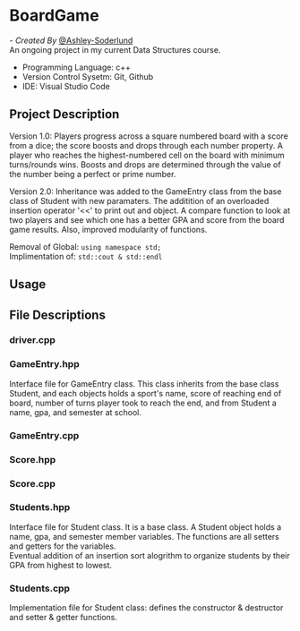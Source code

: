 # BoardGame

*- Created By* [@Ashley-Soderlund](https://github.com/Ashley-Soderlund) <br>
An ongoing project in my current Data Structures course. <br>
- Programming Language: c++
- Version Control Sysetm: Git, Github
- IDE: Visual Studio Code

## Project Description
Version 1.0: Players progress across a square numbered board with a score from a dice; the score boosts and drops through each number property. A player who reaches the highest-numbered cell on the board with minimum turns/rounds wins. Boosts and drops are determined through the value of the number being a perfect or prime number. 

Version 2.0: Inheritance was added to the GameEntry class from the base class of Student with new paramaters. The additition of an overloaded insertion operator '<<' to print out and object. A compare function to look at two players and see which one has a better GPA and score from the board game results. Also, improved modularity of functions.

Removal of Global: `using namespace std;` <br>
Implimentation of: `std::cout & std::endl` <br>

## Usage

## File Descriptions

### driver.cpp


### GameEntry.hpp
Interface file for GameEntry class. This class inherits from the base class Student, and each objects holds a sport's name, score of reaching end of board, number of turns player took to reach the end, and from Student a name, gpa, and semester at school.

### GameEntry.cpp


### Score.hpp


### Score.cpp


### Students.hpp
Interface file for Student class. It is a base class. A Student object holds a name, gpa, and semester member variables. The functions are all setters and getters for the variables. <br> Eventual addition of an insertion sort alogrithm to organize students by their GPA from highest to lowest.

### Students.cpp
Implementation file for Student class: defines the constructor & destructor and setter & getter functions.
